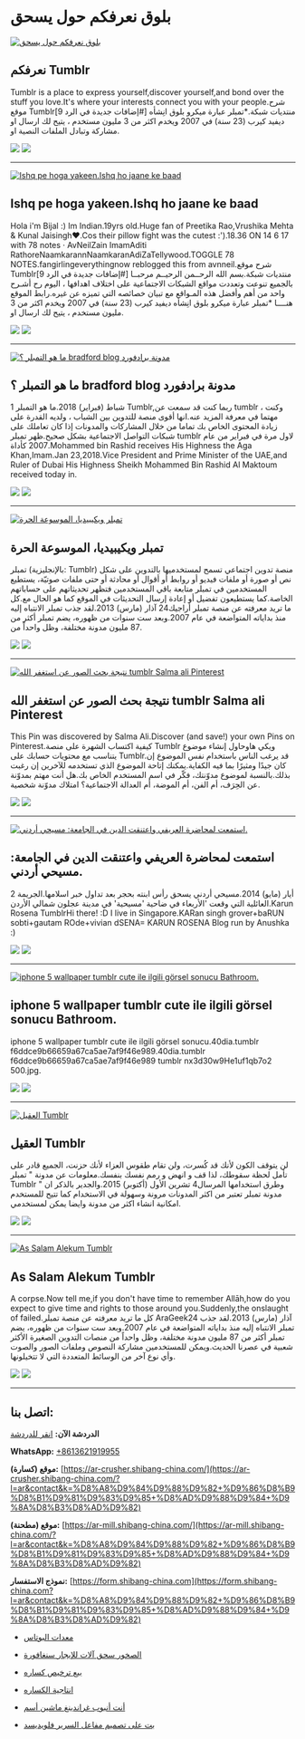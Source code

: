 # بلوق نعرفكم حول يسحق

<a href="https://swt.shibang-china.com/?l=ar&img&k=%D8%A8%D9%84%D9%88%D9%82+%D9%86%D8%B9%D8%B1%D9%81%D9%83%D9%85+%D8%AD%D9%88%D9%84+%D9%8A%D8%B3%D8%AD%D9%82" target="_blank">![بلوق نعرفكم حول يسحق](http://static.shibang-china.com/all-800x300/325.jpg)</a>

## نعرفكم Tumblr
Tumblr is a place to express yourself,discover yourself,and bond over the stuff you love.It&#39;s where your interests connect you with your people.شرح موقع Tumblr[إضافات جديدة في الرد 9#] منتديات شبكة.*تمبلر عبارة ميكرو بلوق انِشأه ديفيد كيرب (23 سنة) في 2007 ويخدم اكثر من 3 مليون مستخدم ، يتيح لك ارسال او مشاركة وتبادل الملفات النصية او.


<a href="https://whatsapp.shibangsoft.com/WhatsApp.php" target="_blank" title="WhatsApp">![](http://static.shibang-china.com/icon/whatsapp.png)</a> <a href="https://swt.shibang-china.com/?l=ar&icon&k=%D8%A8%D9%84%D9%88%D9%82+%D9%86%D8%B9%D8%B1%D9%81%D9%83%D9%85+%D8%AD%D9%88%D9%84+%D9%8A%D8%B3%D8%AD%D9%82" target="_blank">![](http://static.shibang-china.com/icon/chat-ar.png)</a>

---

<a href="https://swt.shibang-china.com/?l=ar&img&k=%D8%A8%D9%84%D9%88%D9%82+%D9%86%D8%B9%D8%B1%D9%81%D9%83%D9%85+%D8%AD%D9%88%D9%84+%D9%8A%D8%B3%D8%AD%D9%82" target="_blank">![Ishq pe hoga yakeen.Ishq ho jaane ke baad](http://static.shibang-china.com/all-800x300/356.jpg)</a>

## Ishq pe hoga yakeen.Ishq ho jaane ke baad
Hola i&#39;m Bijal :) Im Indian.19yrs old.Huge fan of Preetika Rao,Vrushika Mehta &amp; Kunal Jaisingh♥.Cos their pillow fight was the cutest :&#39;).18.36 ON 14 6 17 with 78 notes &middot; AvNeilZain ImamAditi RathoreNaamkarannNaamkaranAdiZaTellywood.TOGGLE 78 NOTES.fangirlingeverythingnow reblogged this from avnneil.شرح موقع Tumblr[إضافات جديدة في الرد 9#] منتديات شبكة.بسم الله الرحــمن الرحيــم مرحبــا بالجميع تنوعت وتعددت مواقع الشبكات الاجتماعية على اختلاف اهدافها ، اليوم رح أشـرح واحد من أهم وأفضل هذه المـواقع مع تبيان خصائصه التي تميزه عن غيره.رابط الموقع هنــــا *تمبلر عبارة ميكرو بلوق انِشأه ديفيد كيرب (23 سنة) في 2007 ويخدم اكثر من 3 مليون مستخدم ، يتيح لك ارسال او.


<a href="https://whatsapp.shibangsoft.com/WhatsApp.php" target="_blank" title="WhatsApp">![](http://static.shibang-china.com/icon/whatsapp.png)</a> <a href="https://swt.shibang-china.com/?l=ar&icon&k=%D8%A8%D9%84%D9%88%D9%82+%D9%86%D8%B9%D8%B1%D9%81%D9%83%D9%85+%D8%AD%D9%88%D9%84+%D9%8A%D8%B3%D8%AD%D9%82" target="_blank">![](http://static.shibang-china.com/icon/chat-ar.png)</a>

---

<a href="https://swt.shibang-china.com/?l=ar&img&k=%D8%A8%D9%84%D9%88%D9%82+%D9%86%D8%B9%D8%B1%D9%81%D9%83%D9%85+%D8%AD%D9%88%D9%84+%D9%8A%D8%B3%D8%AD%D9%82" target="_blank">![ما هو التمبلر ؟ bradford blog مدونة برادفورد](http://static.shibang-china.com/all-800x300/406.jpg)</a>

## ما هو التمبلر ؟ bradford blog مدونة برادفورد
1 شباط (فبراير) 2018.ما هو التمبلر Tumblr,ربما كنت قد سمعت عن tumblr ، وكنت مهتما في معرفة المزيد عنه.انها أقوى منصة للتدوين بين الشباب ، ولديه القدرة على زيادة المحتوى الخاص بك تماما من خلال المشاركات والمدونات إذا كان تعاملك على شبكات التواصل الاجتماعية بشكل صحيح.ظهر تمبلر tumblr لاول مرة في فبراير من عام 2007 كأداة.Mohammed bin Rashid receives His Highness the Aga Khan,Imam.Jan 23,2018.Vice President and Prime Minister of the UAE,and Ruler of Dubai His Highness Sheikh Mohammed Bin Rashid Al Maktoum received today in.


<a href="https://whatsapp.shibangsoft.com/WhatsApp.php" target="_blank" title="WhatsApp">![](http://static.shibang-china.com/icon/whatsapp.png)</a> <a href="https://swt.shibang-china.com/?l=ar&icon&k=%D8%A8%D9%84%D9%88%D9%82+%D9%86%D8%B9%D8%B1%D9%81%D9%83%D9%85+%D8%AD%D9%88%D9%84+%D9%8A%D8%B3%D8%AD%D9%82" target="_blank">![](http://static.shibang-china.com/icon/chat-ar.png)</a>

---

<a href="https://swt.shibang-china.com/?l=ar&img&k=%D8%A8%D9%84%D9%88%D9%82+%D9%86%D8%B9%D8%B1%D9%81%D9%83%D9%85+%D8%AD%D9%88%D9%84+%D9%8A%D8%B3%D8%AD%D9%82" target="_blank">![تمبلر ويكيبيديا، الموسوعة الحرة](http://static.shibang-china.com/all-800x300/195.jpg)</a>

## تمبلر ويكيبيديا، الموسوعة الحرة
تمبلر (بالإنجليزية: Tumblr) منصة تدوين اجتماعي تسمح لمستخدميها بالتدوين على شكل نص أو صورة أو ملفات فيديو أو روابط أو أقوال أو محادثة أو حتى ملفات صوتيّة، يستطيع المستخدمين في تمبلر متابعة باقي المستخدمين فتظهر تحديثاتهم على حساباتهم الخاصة.كما يستطيعون تفضيل أو إعادة إرسال التحديثات في الموقع كما هو الحال مع.كل ما تريد معرفته عن منصة تمبلر أراجيك24 آذار (مارس) 2013.لقد جذب تمبلر الانتباه إليه منذ بداياته المتواضعة في عام 2007.وبعد ست سنوات من ظهوره، يضم تمبلر أكثر من 87 مليون مدونة مختلفة، وظل واحداً من.


<a href="https://whatsapp.shibangsoft.com/WhatsApp.php" target="_blank" title="WhatsApp">![](http://static.shibang-china.com/icon/whatsapp.png)</a> <a href="https://swt.shibang-china.com/?l=ar&icon&k=%D8%A8%D9%84%D9%88%D9%82+%D9%86%D8%B9%D8%B1%D9%81%D9%83%D9%85+%D8%AD%D9%88%D9%84+%D9%8A%D8%B3%D8%AD%D9%82" target="_blank">![](http://static.shibang-china.com/icon/chat-ar.png)</a>

---

<a href="https://swt.shibang-china.com/?l=ar&img&k=%D8%A8%D9%84%D9%88%D9%82+%D9%86%D8%B9%D8%B1%D9%81%D9%83%D9%85+%D8%AD%D9%88%D9%84+%D9%8A%D8%B3%D8%AD%D9%82" target="_blank">![نتيجة بحث الصور عن استغفر الله tumblr Salma ali Pinterest](http://static.shibang-china.com/all-800x300/1497.jpg)</a>

## نتيجة بحث الصور عن استغفر الله tumblr Salma ali Pinterest
This Pin was discovered by Salma Ali.Discover (and save!) your own Pins on Pinterest.كيفية اكتساب الشهرة على منصة Tumblr ويكي هاوحاول إنشاء موضوع يتناسب مع محتويات حسابك على Tumblr.قد يرغب الناس باستخدام نفس الموضوع إن كان جيدًا ومثيرًا بما فيه الكفاية.يمكنك إتاحة الموضوع الذي تستخدمه للآخرين إن رغبت بذلك.بالنسبة لموضوع مدوّنتك، فكّر في اسم المستخدم الخاص بك.هل أنت مهتم بمدوّنة عن الحِرَف، أم الفن، أم الموضة، أم العدالة الاجتماعية؟ امتلاك مدوّنة شخصية.


<a href="https://whatsapp.shibangsoft.com/WhatsApp.php" target="_blank" title="WhatsApp">![](http://static.shibang-china.com/icon/whatsapp.png)</a> <a href="https://swt.shibang-china.com/?l=ar&icon&k=%D8%A8%D9%84%D9%88%D9%82+%D9%86%D8%B9%D8%B1%D9%81%D9%83%D9%85+%D8%AD%D9%88%D9%84+%D9%8A%D8%B3%D8%AD%D9%82" target="_blank">![](http://static.shibang-china.com/icon/chat-ar.png)</a>

---

<a href="https://swt.shibang-china.com/?l=ar&img&k=%D8%A8%D9%84%D9%88%D9%82+%D9%86%D8%B9%D8%B1%D9%81%D9%83%D9%85+%D8%AD%D9%88%D9%84+%D9%8A%D8%B3%D8%AD%D9%82" target="_blank">![استمعت لمحاضرة العريفي واعتنقت الدين في الجامعة: مسيحي أردني.](http://static.shibang-china.com/all-800x300/383.jpg)</a>

## استمعت لمحاضرة العريفي واعتنقت الدين في الجامعة: مسيحي أردني.
2 أيار (مايو) 2014.مسيحي أردني يسحق رأس ابنته بحجر بعد تداول خبر اسلامها.الجريمة العائلية التي وقعت &#39;الأربعاء في ضاحية &#39;مسيحية&#39; في مدينة عجلون شمالي الأردن.Karun Rosena TumblrHi there! :D I live in Singapore.KARan singh grover+baRUN sobti+gautam ROde+vivian dSENA= KARUN ROSENA Blog run by Anushka :)


<a href="https://whatsapp.shibangsoft.com/WhatsApp.php" target="_blank" title="WhatsApp">![](http://static.shibang-china.com/icon/whatsapp.png)</a> <a href="https://swt.shibang-china.com/?l=ar&icon&k=%D8%A8%D9%84%D9%88%D9%82+%D9%86%D8%B9%D8%B1%D9%81%D9%83%D9%85+%D8%AD%D9%88%D9%84+%D9%8A%D8%B3%D8%AD%D9%82" target="_blank">![](http://static.shibang-china.com/icon/chat-ar.png)</a>

---

<a href="https://swt.shibang-china.com/?l=ar&img&k=%D8%A8%D9%84%D9%88%D9%82+%D9%86%D8%B9%D8%B1%D9%81%D9%83%D9%85+%D8%AD%D9%88%D9%84+%D9%8A%D8%B3%D8%AD%D9%82" target="_blank">![iphone 5 wallpaper tumblr cute ile ilgili görsel sonucu Bathroom.](http://static.shibang-china.com/all-800x300/1454.jpg)</a>

## iphone 5 wallpaper tumblr cute ile ilgili görsel sonucu Bathroom.
iphone 5 wallpaper tumblr cute ile ilgili görsel sonucu.40dia.tumblr f6ddce9b66659a67ca5ae7af9f46e989.40dia.tumblr f6ddce9b66659a67ca5ae7af9f46e989 tumblr nx3d30w9He1uf1qb7o2 500.jpg.


<a href="https://whatsapp.shibangsoft.com/WhatsApp.php" target="_blank" title="WhatsApp">![](http://static.shibang-china.com/icon/whatsapp.png)</a> <a href="https://swt.shibang-china.com/?l=ar&icon&k=%D8%A8%D9%84%D9%88%D9%82+%D9%86%D8%B9%D8%B1%D9%81%D9%83%D9%85+%D8%AD%D9%88%D9%84+%D9%8A%D8%B3%D8%AD%D9%82" target="_blank">![](http://static.shibang-china.com/icon/chat-ar.png)</a>

---

<a href="https://swt.shibang-china.com/?l=ar&img&k=%D8%A8%D9%84%D9%88%D9%82+%D9%86%D8%B9%D8%B1%D9%81%D9%83%D9%85+%D8%AD%D9%88%D9%84+%D9%8A%D8%B3%D8%AD%D9%82" target="_blank">![العقيل Tumblr](http://static.shibang-china.com/all-800x300/31.jpg)</a>

## العقيل Tumblr
لن يتوقف الكون لأنك قد كُسرت، ولن تقام طقوس العزاء لأنك حزنت، الجميع قادر على تأمل لحظة سقوطك، لذا قف و انهض و رمم نفسك بنفسك.معلومات عن مدونة &quot; تمبلر Tumblr &quot; وطرق استخدامها المرسال4 تشرين الأول (أكتوبر) 2015.والجدير بالذكر ان مدونة تمبلر تعتبر من اكثر المدونات مرونة وسهولة في الاستخدام كما تتيح للمستخدم امكانية انشاء اكثر من مدونة وايضا يمكن لمستخدمي.


<a href="https://whatsapp.shibangsoft.com/WhatsApp.php" target="_blank" title="WhatsApp">![](http://static.shibang-china.com/icon/whatsapp.png)</a> <a href="https://swt.shibang-china.com/?l=ar&icon&k=%D8%A8%D9%84%D9%88%D9%82+%D9%86%D8%B9%D8%B1%D9%81%D9%83%D9%85+%D8%AD%D9%88%D9%84+%D9%8A%D8%B3%D8%AD%D9%82" target="_blank">![](http://static.shibang-china.com/icon/chat-ar.png)</a>

---

<a href="https://swt.shibang-china.com/?l=ar&img&k=%D8%A8%D9%84%D9%88%D9%82+%D9%86%D8%B9%D8%B1%D9%81%D9%83%D9%85+%D8%AD%D9%88%D9%84+%D9%8A%D8%B3%D8%AD%D9%82" target="_blank">![As Salam Alekum Tumblr](http://static.shibang-china.com/all-800x300/355.jpg)</a>

## As Salam Alekum Tumblr
A corpse.Now tell me,if you don&#39;t have time to remember Allāh,how do you expect to give time and rights to those around you.Suddenly,the onslaught of failed.كل ما تريد معرفته عن منصة تمبلر AraGeek24 آذار (مارس) 2013.لقد جذب تمبلر الانتباه إليه منذ بداياته المتواضعة في عام 2007.وبعد ست سنوات من ظهوره، يضم تمبلر أكثر من 87 مليون مدونة مختلفة، وظل واحداً من منصات التدوين الصغيرة الأكثر شعبية في عصرنا الحديث.ويمكن للمستخدمين مشاركة النصوص وملفات الصور والصوت وأي نوع آخر من الوسائط المتعددة التي لا تتخيلونها.


<a href="https://whatsapp.shibangsoft.com/WhatsApp.php" target="_blank" title="WhatsApp">![](http://static.shibang-china.com/icon/whatsapp.png)</a> <a href="https://swt.shibang-china.com/?l=ar&icon&k=%D8%A8%D9%84%D9%88%D9%82+%D9%86%D8%B9%D8%B1%D9%81%D9%83%D9%85+%D8%AD%D9%88%D9%84+%D9%8A%D8%B3%D8%AD%D9%82" target="_blank">![](http://static.shibang-china.com/icon/chat-ar.png)</a>

---
## اتصل بنا:

**الدردشة الآن:** [انقر للدردشة](https://swt.shibang-china.com?l=ar&contact&k=%D8%A8%D9%84%D9%88%D9%82+%D9%86%D8%B9%D8%B1%D9%81%D9%83%D9%85+%D8%AD%D9%88%D9%84+%D9%8A%D8%B3%D8%AD%D9%82)

**WhatsApp:**  [+8613621919955](https://whatsapp.shibangsoft.com/WhatsApp.php)

**موقع (كسارة):** [https://ar-crusher.shibang-china.com/](https://ar-crusher.shibang-china.com/?l=ar&contact&k=%D8%A8%D9%84%D9%88%D9%82+%D9%86%D8%B9%D8%B1%D9%81%D9%83%D9%85+%D8%AD%D9%88%D9%84+%D9%8A%D8%B3%D8%AD%D9%82)

**موقع (مطحنة):** [https://ar-mill.shibang-china.com/](https://ar-mill.shibang-china.com/?l=ar&contact&k=%D8%A8%D9%84%D9%88%D9%82+%D9%86%D8%B9%D8%B1%D9%81%D9%83%D9%85+%D8%AD%D9%88%D9%84+%D9%8A%D8%B3%D8%AD%D9%82)

**نموذج الاستفسار:** [https://form.shibang-china.com](https://form.shibang-china.com?l=ar&contact&k=%D8%A8%D9%84%D9%88%D9%82+%D9%86%D8%B9%D8%B1%D9%81%D9%83%D9%85+%D8%AD%D9%88%D9%84+%D9%8A%D8%B3%D8%AD%D9%82)

* [معدات البوتاس](../13/%D9%85%D8%B9%D8%AF%D8%A7%D8%AA%20%D8%A7%D9%84%D8%A8%D9%88%D8%AA%D8%A7%D8%B3.md)

* [الصخور سحق آلات للإيجار سنغافورة](../12/%D8%A7%D9%84%D8%B5%D8%AE%D9%88%D8%B1%20%D8%B3%D8%AD%D9%82%20%D8%A2%D9%84%D8%A7%D8%AA%20%D9%84%D9%84%D8%A5%D9%8A%D8%AC%D8%A7%D8%B1%20%D8%B3%D9%86%D8%BA%D8%A7%D9%81%D9%88%D8%B1%D8%A9.md)

* [بيع ترخيص كساره](../11/%D8%A8%D9%8A%D8%B9%20%D8%AA%D8%B1%D8%AE%D9%8A%D8%B5%20%D9%83%D8%B3%D8%A7%D8%B1%D9%87.md)

* [انتاجية الكساره](../11/%D8%A7%D9%86%D8%AA%D8%A7%D8%AC%D9%8A%D8%A9%20%D8%A7%D9%84%D9%83%D8%B3%D8%A7%D8%B1%D9%87.md)

* [أنت أنبوب غراندينغ ماشين أسم](../14/%D8%A3%D9%86%D8%AA%20%D8%A3%D9%86%D8%A8%D9%88%D8%A8%20%D8%BA%D8%B1%D8%A7%D9%86%D8%AF%D9%8A%D9%86%D8%BA%20%D9%85%D8%A7%D8%B4%D9%8A%D9%86%20%D8%A3%D8%B3%D9%85.md)

* [بت على تصميم مفاعل السرير فلويديسد](../12/%D8%A8%D8%AA%20%D8%B9%D9%84%D9%89%20%D8%AA%D8%B5%D9%85%D9%8A%D9%85%20%D9%85%D9%81%D8%A7%D8%B9%D9%84%20%D8%A7%D9%84%D8%B3%D8%B1%D9%8A%D8%B1%20%D9%81%D9%84%D9%88%D9%8A%D8%AF%D9%8A%D8%B3%D8%AF.md)